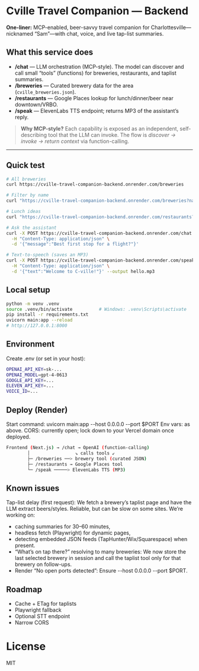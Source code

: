 # Cville Travel Companion — Backend

**One-liner:** MCP-enabled, beer-savvy travel companion for Charlottesville—nicknamed “Sam”—with chat, voice, and live tap-list summaries.

## What this service does
- **/chat** — LLM orchestration (MCP-style). The model can discover and call small “tools” (functions) for breweries, restaurants, and taplist summaries.
- **/breweries** — Curated brewery data for the area (`cville_breweries.json`).
- **/restaurants** — Google Places lookup for lunch/dinner/beer near downtown/VRBO.
- **/speak** — ElevenLabs TTS endpoint; returns MP3 of the assistant’s reply.

> **Why MCP-style?** Each capability is exposed as an independent, self-describing tool that the LLM can invoke. The flow is *discover → invoke → return context* via function-calling.

---

## Quick test

```bash
# All breweries
curl https://cville-travel-companion-backend.onrender.com/breweries

# Filter by name
curl "https://cville-travel-companion-backend.onrender.com/breweries?name=three"

# Lunch ideas
curl "https://cville-travel-companion-backend.onrender.com/restaurants?meal=lunch"

# Ask the assistant
curl -X POST https://cville-travel-companion-backend.onrender.com/chat \
  -H "Content-Type: application/json" \
  -d '{"message":"Best first stop for a flight?"}'

# Text-to-speech (saves an MP3)
curl -X POST https://cville-travel-companion-backend.onrender.com/speak \
  -H "Content-Type: application/json" \
  -d '{"text":"Welcome to C-ville!"}' --output hello.mp3
```

## Local setup
```bash
python -m venv .venv
source .venv/bin/activate          # Windows: .venv\Scripts\activate
pip install -r requirements.txt
uvicorn main:app --reload
# http://127.0.0.1:8000
```
## Environment
Create .env (or set in your host):
```bash
OPENAI_API_KEY=sk-...
OPENAI_MODEL=gpt-4-0613
GOOGLE_API_KEY=...
ELEVEN_API_KEY=...
VOICE_ID=...
```

## Deploy (Render)
Start command: uvicorn main:app --host 0.0.0.0 --port $PORT
Env vars: as above.
CORS: currently open; lock down to your Vercel domain once deployed.

```bash
Frontend (Next.js) → /chat → OpenAI (function-calling)
        │                 ↘ calls tools ↙
        ├─ /breweries ──> brewery tool (curated JSON)
        ├─ /restaurants → Google Places tool
        └─ /speak ─────> ElevenLabs TTS (MP3)
```

## Known issues
Tap-list delay (first request): We fetch a brewery’s taplist page and have the LLM extract beers/styles. Reliable, but can be slow on some sites. We’re working on:
- caching summaries for 30–60 minutes,
- headless fetch (Playwright) for dynamic pages,
- detecting embedded JSON feeds (TapHunter/Wix/Squarespace) when present.
- “What’s on tap there?” resolving to many breweries: We now store the last selected brewery in session and call the taplist tool only for that brewery on follow-ups.
- Render “No open ports detected”: Ensure --host 0.0.0.0 --port $PORT.

## Roadmap
- Cache + ETag for taplists
- Playwright fallback
- Optional STT endpoint
- Narrow CORS

# License
MIT
